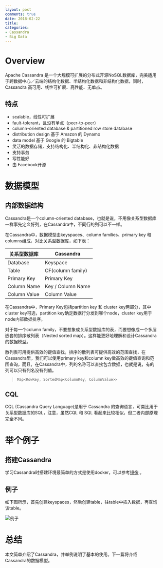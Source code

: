 ```yaml
---
layout: post
comments: true
date: 2018-02-22 
title: 
categories:  
- Cassandra
- Big Data
---
```


# Overview

Apache Cassandra 是一个大规模可扩展的分布式开源NoSQL数据库，完美适用于跨数据中心／云端的结构化数据、半结构化数据和非结构化数据，同时，Cassandra 高可用、线性可扩展、高性能、无单点。

## 特点

* scalable，线性可扩展
* fault-tolerant，且没有单点（peer-to-peer）
* column-oriented database & partitioned row store database
* distribution design 基于 Amazon 的 Dynamo 
* data model 基于 Google 的 Bigtable
* 灵活的数据存储，支持结构化、半结构化、非结构化数据
* 支持事务
* 写性能好
* 由 Facebook开源

# 数据模型

## 内部数据结构

Cassandra是一个column-oriented database，也就是说，不用像关系型数据库一样事先定义好列，在Cassandra中，不同行的列可以不一样。

在Cassandra中，数据模型由keyspaces、column families、primary key 和 columns组成，对比关系型数据库，如下表：

| 关系型数据库       | Cassandra         |
| ------------ | ----------------- |
| Database     | Keyspace          |
| Table        | CF(column family) |
| Primary Key  | Primary Key       |
| Column Name  | Key / Column Name |
| Column Value | Column Value      |

在Cassandra中，Primary Key包括partition key 和 cluster key两部分，其中cluster key可选，partition key确定数据行分发到哪个node，cluster key用于node内部数据排序。

对于每一个column family，不要想象成关系型数据库的表，而要想像成一个多层嵌套的排序散列表（Nested sorted map）。这样能更好地理解和设计Cassandra的数据模型。

散列表可用提供高效的键值查找，排序的散列表可提供高效的范围查找，在Cassandra里，我们可以使用primary key和column key做高效的键值查询和范围查询，而且，在Cassandra中，列的名称可以直接包含数据，也就是说，有的列可以只有列名没有列值。

> ```
> Map<RowKey, SortedMap<ColumnKey, ColumnValue>>
> ```

## CQL

CQL (Cassandra Query Language)是用于 Cassandra 的查询语言，可类比用于关系型数据库的SQL，注意，虽然CQL 和 SQL 看起来比较相似，但二者内部原理完全不同。

# 举个例子

## 搭建Cassandra

学习Cassandra时搭建环境最简单的方式是使用docker，可以参考[镜像][1] 。

## 例子

如下图所示，首先创建keyspaces，然后创建table，往table中插入数据，再查询该table。

![例子](http://blog2018.qiniudn.com/introduce-cassandra.png)

# 总结

本文简单介绍了Cassandra，并举例说明了基本的使用。下一篇将介绍Cassandra的数据模型。

[1]: https://hub.docker.com/_/cassandra/ "cassandra docker image"





